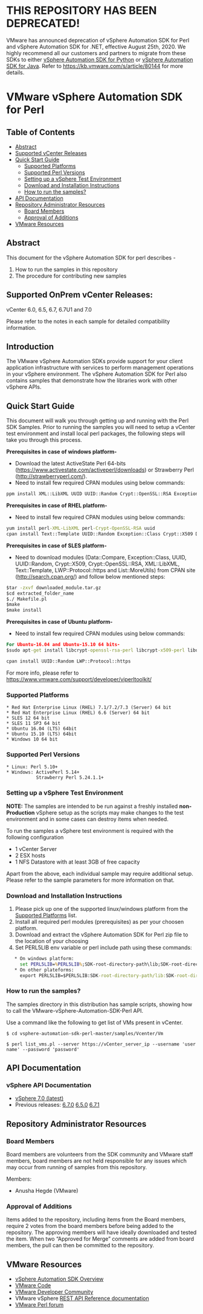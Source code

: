 # THIS REPOSITORY HAS BEEN DEPRECATED!

VMware has announced deprecation of vSphere Automation SDK for Perl and vSphere Automation SDK for .NET, effective August 25th, 2020. We highly recommend all our customers and partners to migrate from these SDKs to either [vSphere Automation SDK for Python](https://github.com/vmware/vsphere-automation-sdk-python) or [vSphere Automation SDK for Java](https://github.com/vmware/vsphere-automation-sdk-java/). Refer to https://kb.vmware.com/s/article/80144 for more details.

# VMware vSphere Automation SDK for Perl
## Table of Contents
- [Abstract](#abstract)
- [Supported vCenter Releases](#supported-onprem-vcenter-releases)
- [Quick Start Guide](#quick-start-guide)
  - [Supported Platforms](#supported-platforms)
  - [Supported Perl Versions](#supported-perl-versions)
  - [Setting up a vSphere Test Environment](#setting-up-a-vsphere-test-environment)
  - [Download and Installation Instructions](#download-and-installation-instructions)
  - [How to run the samples?](#how-to-run-the-samples)
- [API Documentation](#api-documentation)
- [Repository Administrator Resources](#repository-administrator-resources)
  - [Board Members](#board-members)
  - [Approval of Additions](#approval-of-additions)
- [VMware Resources](#vmware-resources)

## Abstract
This document for the vSphere Automation SDK for perl describes -
   1. How to run the samples in this repository
   2. The procedure for contributing new samples

## Supported OnPrem vCenter Releases:
vCenter 6.0, 6.5, 6.7, 6.7U1 and 7.0

Please refer to the notes in each sample for detailed compatibility information.

## Introduction
The VMware vSphere Automation SDKs provide support for your client application infrastructure with services to perform management operations in your vSphere environment. The vSphere Automation SDK for Perl also contains samples that demonstrate how the libraries work with other vSphere APIs.

## Quick Start Guide
This document will walk you through getting up and running with the Perl SDK Samples.
Prior to running the samples you will need to setup a vCenter test environment and
install local perl packages, the following steps will take you through this process.

**Prerequisites in case of windows platform-**

* Download the latest ActiveState Perl 64-bits (https://www.activestate.com/activeperl/downloads) or Strawberry Perl (http://strawberryperl.com/).
* Need to install few required CPAN modules using below commands:

```cmd
ppm install XML::LibXML UUID UUID::Random Crypt::OpenSSL::RSA Exception::Class Crypt::X509 Data::Compare Text::Template
```

**Prerequisites in case of RHEL platform-**

* Need to install few required CPAN modules using below commands:

```cmd
yum install perl-XML-LibXML perl-Crypt-OpenSSL-RSA uuid
cpan install Text::Template UUID::Random Exception::Class Crypt::X509 Data::Compare Date::Format List::MoreUtils
```

**Prerequisites in case of SLES platform-**

* Need to download modules (Data::Compare, Exception::Class, UUID, UUID::Random, Crypt::X509, Crypt::OpenSSL::RSA, XML::LibXML, Text::Template, LWP::Protocol::https and List::MoreUtils) from CPAN site (http://search.cpan.org/) and follow below mentioned steps:

```cmd
$tar -zxvf downloaded_module.tar.gz
$cd extracted_folder_name
$./ Makefile.pl
$make
$make install
```

**Prerequisites in case of Ubuntu platform-**

* Need to install few required CPAN modules using below commands:

```cmd
For Ubuntu-16.04 and Ubuntu-15.10 64 bits-
$sudo apt-get install libcrypt-openssl-rsa-perl libcrypt-x509-perl libuuid-perl libexception-class-perl libtext-template-perl libxml-libxml-perl libdata-compare-perl liblist-moreutils-perl
```
```cmd
cpan install UUID::Random LWP::Protocol::https
```

For more info, please refer to https://www.vmware.com/support/developer/viperltoolkit/


### Supported Platforms
    * Red Hat Enterprise Linux (RHEL) 7.1/7.2/7.3 (Server) 64 bit
    * Red Hat Enterprise Linux (RHEL) 6.6 (Server) 64 bit
    * SLES 12 64 bit
    * SLES 11 SP3 64 bit
    * Ubuntu 16.04 (LTS) 64bit
    * Ubuntu 15.10 (LTS) 64bit
    * Windows 10 64 bit

### Supported Perl Versions
    * Linux: Perl 5.10+
    * Windows: ActivePerl 5.14+
               Strawberry Perl 5.24.1.1+

### Setting up a vSphere Test Environment
**NOTE:** The samples are intended to be run against a freshly installed **non-Production** vSphere setup as the scripts may make changes to the test environment and in some cases can destroy items when needed.

To run the samples a vSphere test environment is required with the following configuration
* 1 vCenter Server
* 2 ESX hosts
* 1 NFS Datastore with at least 3GB of free capacity

Apart from the above, each individual sample may require additional setup. Please refer to the sample parameters for more information on that.

### Download and Installation Instructions
1. Please pick up one of the supported linux/windows platform from the
[Supported Platforms](#supported-platforms) list.
2. Install all required perl modules (prerequisites) as per your choosen platform.
3. Download and extract the vSphere Automation SDK for Perl zip file to the location of your choosing
4. Set PERL5LIB env variable or perl include path using these commands:
```cmd
   * On windows platform:
     set PERL5LIB=%PERL5LIB%;SDK-root-directory-path\lib;SDK-root-directory-path\lib\runtime;SDK-root-directory-path\lib\sdk;SDK-root-directory-path\samples
   * On other plateforms:
     export PERL5LIB=$PERL5LIB:SDK-root-directory-path/lib:SDK-root-directory-path/lib/sdk:SDK-root-directory-path/lib/runtime:SDK-root-directory-path/samples
```

### How to run the samples?
The samples directory in this distribution has sample scripts, showing how
to call the VMware-vSphere-Automation-SDK-Perl API.

Use a command like the following to get list of VMs present in vCenter.

    $ cd vsphere-automation-sdk-perl-master/samples/Vcenter/Vm

    $ perl list_vms.pl --server https://vCenter_server_ip --username 'user name' --password 'password'

## API Documentation

### vSphere API Documentation

* [vSphere 7.0 (latest)](https://vmware.github.io/vsphere-automation-sdk-perl/vsphere/7.0.0.1/index.html)
* Previous releases:    [6.7.0](https://vmware.github.io/vsphere-automation-sdk-perl/vsphere/6.7.0)    [6.5.0](https://vmware.github.io/vsphere-automation-sdk-perl/vsphere/6.5.0)    [6.7.1](https://vmware.github.io/vsphere-automation-sdk-perl/vsphere/6.7.1/)

## Repository Administrator Resources
### Board Members

Board members are volunteers from the SDK community and VMware staff members, board members are not held responsible for any issues which may occur from running of samples from this repository.

Members:
* Anusha Hegde (VMware)

### Approval of Additions
Items added to the repository, including items from the Board members, require 2 votes from the board members before being added to the repository. The approving members will have ideally downloaded and tested the item. When two “Approved for Merge” comments are added from board members, the pull can then be committed to the repository.

## VMware Resources

* [vSphere Automation SDK Overview](http://pubs.vmware.com/vsphere-65/index.jsp#com.vmware.vapi.progguide.doc/GUID-AF73991C-FC1C-47DF-8362-184B6544CFDE.html)
* [VMware Code](https://code.vmware.com/home)
* [VMware Developer Community](https://communities.vmware.com/community/vmtn/developer)
* VMware vSphere [REST API Reference documentation](https://code.vmware.com/apis/366/vsphere-automation)
* [VMware Perl forum](https://code.vmware.com/forums/7562/vsphere-automation-sdk-for-perl)
